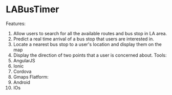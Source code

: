 LABusTimer
==========
Features:
  1. Allow users to search for all the available routes and bus stop in LA area.
  2. Predict a real time arrival of a bus stop that users are interested in.
  3. Locate a nearest bus stop to a user's location and display them on the map
  4. Display the direction of two points that a user is concerned about.
Tools:
  1. AngularJS
  2. Ionic
  3. Cordova
  4. Gmaps
Flatform:
  1. Android
  2. IOs
